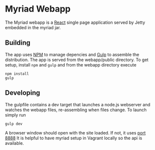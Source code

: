 # Myriad Webapp

The Myriad webapp is a [React](http://facebook.github.io/react/) single page application served by Jetty embedded in the myriad jar.

## Building

The app uses [NPM](https://www.npmjs.com/) to manage depencies and [Gulp](http://gulpjs.com/) to assemble the distribution. 
The app is served from the webapp/public directory. 
To get setup, install `npm` and `gulp` and from the webapp directory execute

```
npm install
gulp
```

## Developing

The gulpfile contains a dev target that launches a node.js webserver and watches the webapp files, re-assembling when
files change. To launch simply run

```
gulp dev
```

A browser window should open with the site loaded. If not, it uses [port 8888](http://localhost:8888) 
It is helpful to have myriad setup in Vagrant locally so the api is available.

